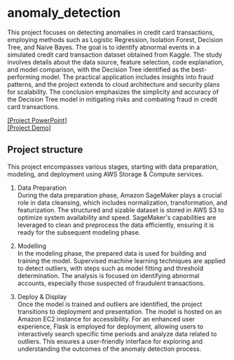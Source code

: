 # anomaly_detection

This project focuses on detecting anomalies in credit card transactions, employing methods such as Logistic Regression, Isolation Forest, Decision Tree, and Naive Bayes. The goal is to identify abnormal events in a simulated credit card transaction dataset obtained from Kaggle. The study involves details about the data source, feature selection, code explanation, and model comparison, with the Decision Tree identified as the best-performing model. The practical application includes insights into fraud patterns, and the project extends to cloud architecture and security plans for scalability. The conclusion emphasizes the simplicity and accuracy of the Decision Tree model in mitigating risks and combating fraud in credit card transactions.

[[Project PowerPoint]](https://drive.google.com/file/d/1aRfzkz3Ce1CibNvE_z8YgL__RyDmn4oH/view?usp=sharing)<br>
[[Project Demo]](https://www.youtube.com/watch?v=UPLxJ4jbBDo&ab_channel=YiboGe)

## Project structure
This project encompasses various stages, starting with data preparation, modeling, and deployment using AWS Storage & Compute services. 
<br>
1. Data Preparation <br>
During the data preparation phase, Amazon SageMaker plays a crucial role in data cleansing, which includes normalization, transformation, and featurization. The structured and sizable dataset is stored in AWS S3 to optimize system availability and speed. SageMaker's capabilities are leveraged to clean and preprocess the data efficiently, ensuring it is ready for the subsequent modeling phase. <br>

2. Modelling <br>
In the modeling phase, the prepared data is used for building and training the model. Supervised machine learning techniques are applied to detect outliers, with steps such as model fitting and threshold determination. The analysis is focused on identifying abnormal accounts, especially those suspected of fraudulent transactions.<br>

3. Deploy & Display<br>
Once the model is trained and outliers are identified, the project transitions to deployment and presentation. The model is hosted on an Amazon EC2 instance for accessibility. For an enhanced user experience, Flask is employed for deployment, allowing users to interactively search specific time periods and analyze data related to outliers. This ensures a user-friendly interface for exploring and understanding the outcomes of the anomaly detection process.

